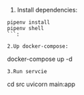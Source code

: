1. Install dependencies:

```
pipenv install
pipenv shell
```:

2.Up docker-compose:

```
docker-compose up -d
```
3.Run servcie
```
cd src
uvicorn main:app 
